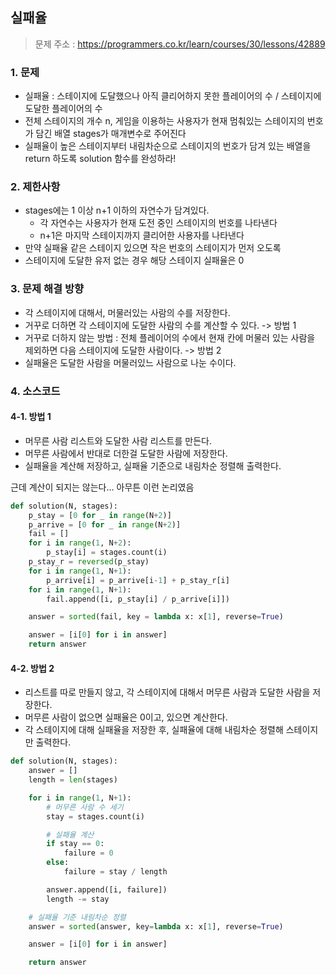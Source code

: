 
## 실패율
> 문제 주소 : https://programmers.co.kr/learn/courses/30/lessons/42889

### 1. 문제
- 실패율 : 스테이지에 도달했으나 아직 클리어하지 못한 플레이어의 수 / 스테이지에 도달한 플레이어의 수
- 전체 스테이지의 개수 n, 게임을 이용하는 사용자가 현재 멈춰있는 스테이지의 번호가 담긴 배열 stages가 매개변수로 주어진다
- 실패율이 높은 스테이지부터 내림차순으로 스테이지의 번호가 담겨 있는 배열을 return 하도록 solution 함수를 완성하라!

### 2. 제한사항
- stages에는 1 이상 n+1 이하의 자연수가 담겨있다.
    - 각 자연수는 사용자가 현재 도전 중인 스테이지의 번호를 나타낸다
    - n+1은 마지막 스테이지까지 클리어한 사용자를 나타낸다
- 만약 실패율 같은 스테이지 있으면 작은 번호의 스테이지가 먼저 오도록
- 스테이지에 도달한 유저 없는 경우 해당 스테이지 실패율은 0

### 3. 문제 해결 방향
- 각 스테이지에 대해서, 머물러있는 사람의 수를 저장한다.
- 거꾸로 더하면 각 스테이지에 도달한 사람의 수를 계산할 수 있다. -> 방법 1
- 거꾸로 더하지 않는 방법 : 전체 플레이어의 수에서 현재 칸에 머물러 있는 사람을 제외하면 다음 스테이지에 도달한 사람이다. -> 방법 2
- 실패율은 도달한 사람을 머물러있느 사람으로 나눈 수이다.


### 4. 소스코드
#### 4-1. 방법 1
- 머무른 사람 리스트와 도달한 사람 리스트를 만든다.
- 머무른 사람에서 반대로 더한걸 도달한 사람에 저장한다.
- 실패율을 계산해 저장하고, 실패율 기준으로 내림차순 정렬해 출력한다.

근데 계산이 되지는 않는다... 아무튼 이런 논리였음
```python
def solution(N, stages):
    p_stay = [0 for _ in range(N+2)]
    p_arrive = [0 for _ in range(N+2)]
    fail = []
    for i in range(1, N+2):
        p_stay[i] = stages.count(i)
    p_stay_r = reversed(p_stay)
    for i in range(1, N+1):
        p_arrive[i] = p_arrive[i-1] + p_stay_r[i]
    for i in range(1, N+1):
        fail.append([i, p_stay[i] / p_arrive[i]])

    answer = sorted(fail, key = lambda x: x[1], reverse=True)

    answer = [i[0] for i in answer]
    return answer
```

#### 4-2. 방법 2

- 리스트를 따로 만들지 않고, 각 스테이지에 대해서 머무른 사람과 도달한 사람을 저장한다.
- 머무른 사람이 없으면 실패율은 0이고, 있으면 계산한다.
- 각 스테이지에 대해 실패율을 저장한 후, 실패율에 대해 내림차순 정렬해 스테이지만 출력한다.

```python
def solution(N, stages):
    answer = []
    length = len(stages)

    for i in range(1, N+1):
        # 머무른 사람 수 세기
        stay = stages.count(i)

        # 실패율 계산
        if stay == 0:
            failure = 0
        else:
            failure = stay / length

        answer.append([i, failure])
        length -= stay

    # 실패율 기준 내림차순 정렬
    answer = sorted(answer, key=lambda x: x[1], reverse=True)

    answer = [i[0] for i in answer]

    return answer
```